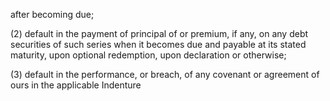 after becoming due;

(2)  default in the payment of principal of or premium, if any, on any debt securities of such series when it
becomes due and payable at its stated maturity, upon optional redemption, upon declaration or
otherwise;

(3)  default in the performance, or breach, of any covenant or agreement of ours in the applicable Indenture